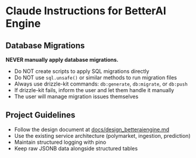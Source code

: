 # Claude Instructions for BetterAI Engine

## Database Migrations

**NEVER manually apply database migrations.**

- Do NOT create scripts to apply SQL migrations directly
- Do NOT use `sql.unsafe()` or similar methods to run migration files
- Always use drizzle-kit commands: `db:generate`, `db:migrate`, or `db:push`
- If drizzle-kit fails, inform the user and let them handle it manually
- The user will manage migration issues themselves

## Project Guidelines

- Follow the design document at [docs/design_betteraiengine.md](docs/design_betteraiengine.md)
- Use the existing service architecture (polymarket, ingestion, prediction)
- Maintain structured logging with pino
- Keep raw JSONB data alongside structured tables
